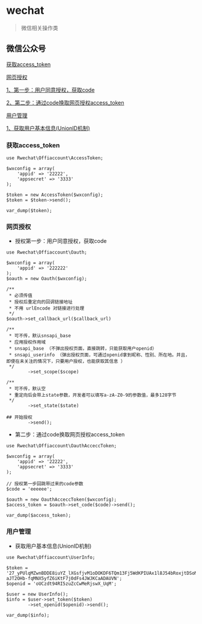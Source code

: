 # wechat

> 微信相关操作类

## 微信公众号


[获取access_token](#token)

[网页授权](#wysq)

[1、第一步：用户同意授权，获取code](#wysq-1)

[2、第二步：通过code换取网页授权access_token](#wysq-2)

[用户管理](#yhgl)

[1、获取用户基本信息(UnionID机制)](#yhgl-1)



### <span id='token'>获取access_token</span>

```
use Rwechat\Offiaccount\AccessToken;

$wxconfig = array(
    'appid' => '22222',
    'appsecret' => '3333'
);

$token = new AccessToken($wxconfig);
$token = $token->send();

var_dump($token);
```


### <span id='wysq'>网页授权</span>

- <span id='wysq-1'>授权第一步：用户同意授权，获取code</span>

```
use Rwechat\Offiaccount\Oauth;

$wxconfig = array(
    'appid' => '222222'
);
$oauth = new Oauth($wxconfig);

/**
 * 必须传值
 * 授权后重定向的回调链接地址
 * 不用 urlEncode 对链接进行处理
 */
$oauth->set_callback_url($callback_url)

/**
 * 可不传，默认snsapi_base
 * 应用授权作用域
 * snsapi_base （不弹出授权页面，直接跳转，只能获取用户openid）
 * snsapi_userinfo （弹出授权页面，可通过openid拿到昵称、性别、所在地。并且， 即使在未关注的情况下，只要用户授权，也能获取其信息 ）
 */
        ->set_scope($scope)

/**
 * 可不传，默认空
 * 重定向后会带上state参数，开发者可以填写a-zA-Z0-9的参数值，最多128字节
 */
        ->set_state($state)

## 开始授权
        ->send();
```

- <span id='wysq-2'>第二步：通过code换取网页授权access_token</span>

```
use Rwechat\Offiaccount\OauthAcceccToken;

$wxconfig = array(
    'appid' => '22222',
    'appsecret' => '3333'
);

// 授权第一步回跳带过来的code参数
$code = 'eeeeee';

$oauth = new OauthAcceccToken($wxconfig);
$access_token = $oauth->set_code($code)->send();

var_dump($access_token);
```

### <span id='yhgl'>用户管理</span>

- <span id='yhgl-1'>获取用户基本信息(UnionID机制)</span>

```
use Rwechat\Offiaccount\UserInfo;

$token = '27_yPUlqMZwnBDDE8iuYZ_lXGsfjvM1oDOKDF6TQm13Fj5WdKPIUAx1l8J54bRoxjtDSoMNdX7vIZAqGOrrPSi4_Gaa0HV5v1EQKuRq0ua_EvwbS9fD-aJT2OHb-fqMNX5yfZ6iKtF7j0dFs4JWJKCaADAUVN';
$openid = 'oUCzdt94RI5zuZcCwMeRjswX_UqM';

$user = new UserInfo();
$info = $user->set_token($token)
        ->set_openid($openid)->send();

var_dump($info);
```